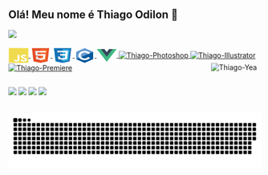 ## Olá! Meu nome é Thiago Odilon 🍇

 <div>
  <a href="https://github.com/teagoodilon">
  <img height="180em" src="https://github-readme-stats.vercel.app/api?username=teagoodilon&show_icons=true&theme=dark&include_all_commits=true&count_private=true"/>
</div>
<div style="display: inline_block"><br>
  <img align="center" alt="Thiago-Js" height="30" width="40" src="https://raw.githubusercontent.com/devicons/devicon/master/icons/javascript/javascript-plain.svg">
  <img align="center" alt="Thiago-HTML" height="30" width="40" src="https://raw.githubusercontent.com/devicons/devicon/master/icons/html5/html5-original.svg">
  <img align="center" alt="Thiago-CSS" height="30" width="40" src="https://raw.githubusercontent.com/devicons/devicon/master/icons/css3/css3-original.svg">
  <img align="center" alt="Thiago-C++" height="30" width="40" src="https://github.com/devicons/devicon/blob/master/icons/c/c-original.svg">
  <img align="center" alt="Thiago-Vue" height="30" width="40" src="https://github.com/devicons/devicon/blob/master/icons/vuejs/vuejs-original.svg">
  <img align="center" alt="Thiago-Photoshop" height="30" width="40" src="https://www.svgrepo.com/show/303170/adobe-photoshop-cs6-logo.svg">
  <img align="center" alt="Thiago-Illustrator" height="30" width="40" src="https://www.svgrepo.com/show/303184/adobe-illustrator-cc-logo.svg">
  <img align="center" alt="Thiago-Premiere" height="30" width="40" src="https://www.svgrepo.com/show/303185/premiere-cc-logo.svg">
  <img align="right" alt="Thiago-Yea" height="100" width="100" src="https://media1.tenor.com/images/9bab5b610a322402a81b2375e6395a9a/tenor.gif?itemid=10574385">
</div>
  
 ##
  
 <div>
  <a href="https://www.instagram.com/thiagoalmeida03/" target="_blank"><img src="https://img.shields.io/badge/-Instagram-%23E4405F?style=for-the-badge&logo=instagram&logoColor=white" target="_blank"></a>
  <a href = "mailto:thiago-almeida05@hotmail.com"><img src="https://img.shields.io/badge/-Gmail-%23333?style=for-the-badge&logo=gmail&logoColor=white" target="_blank"></a>
  <a href="https://www.linkedin.com/in/thiago-odilon-07391b209/" target="_blank"><img src="https://img.shields.io/badge/-LinkedIn-%230077B5?style=for-the-badge&logo=linkedin&logoColor=white" target="_blank"></a> 
  <a href="https://www.linkedin.com/in/thiago-odilon-07391b209/" target="_blank"><img src="https://img.shields.io/badge/WhatsApp-25D366?style=for-the-badge&logo=whatsapp&logoColor=white" target="_blank"></a>  

 </div>
  
  ![Snake animation](https://github.com/teagoodilon/teagoodilon/blob/output/github-contribution-grid-snake.svg)
